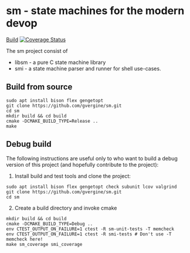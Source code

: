# sm - state machines for the modern devop

[Build](https://github.com/gvergine/sm/workflows/Build/badge.svg)
[![Coverage Status](https://coveralls.io/repos/github/gvergine/sm/badge.svg?branch=master&kill_cache=1)](https://coveralls.io/github/gvergine/sm)

The sm project consist of
- libsm - a pure C state machine library
- smi - a state machine parser and runner for shell use-cases.

## Build from source

```
sudo apt install bison flex gengetopt
git clone https://github.com/gvergine/sm.git
cd sm
mkdir build && cd build
cmake -DCMAKE_BUILD_TYPE=Release ..
make
```

## Debug build

The following instructions are useful only to who want to build a debug version
of this project (and hopefully contribute to the project):

1. Install build and test tools and clone the project:
```
sudo apt install bison flex gengetopt check subunit lcov valgrind 
git clone https://github.com/gvergine/sm.git
cd sm
```

2. Create a build directory and invoke cmake
```
mkdir build && cd build
cmake -DCMAKE_BUILD_TYPE=Debug ..
env CTEST_OUTPUT_ON_FAILURE=1 ctest -R sm-unit-tests -T memcheck
env CTEST_OUTPUT_ON_FAILURE=1 ctest -R smi-tests # Don't use -T memcheck here!
make sm_coverage smi_coverage
```
